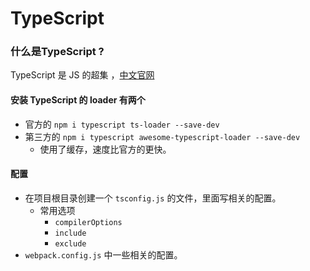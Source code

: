 # TypeScript

### 什么是TypeScript ?

TypeScript 是 JS 的超集 ，[中文官网](https://www.tslang.cn)

#### 安装 TypeScript 的 loader 有两个 

- 官方的 `npm i typescript ts-loader --save-dev`
- 第三方的 `npm i typescript awesome-typescript-loader --save-dev`
  -  使用了缓存，速度比官方的更快。

#### 配置

- 在项目根目录创建一个 `tsconfig.js` 的文件，里面写相关的配置。
  - 常用选项
    - `compilerOptions`
    - `include`
    - `exclude`
- `webpack.config.js` 中一些相关的配置。

